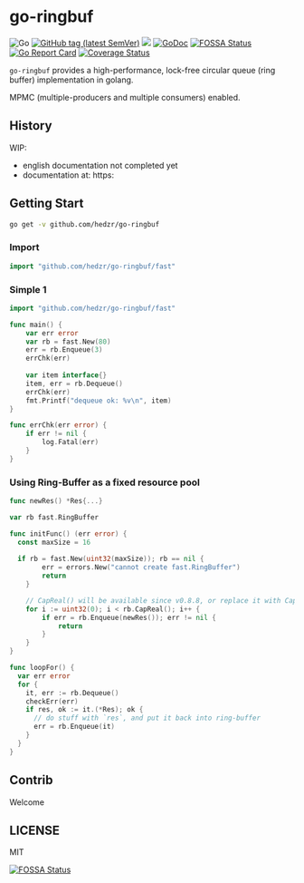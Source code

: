 # go-ringbuf

![Go](https://github.com/hedzr/go-ringbuf/workflows/Go/badge.svg)
[![GitHub tag (latest SemVer)](https://img.shields.io/github/tag/hedzr/go-ringbuf.svg?label=release)](https://github.com/hedzr/go-ringbuf/releases)
[![](https://img.shields.io/badge/go-dev-green)](https://pkg.go.dev/github.com/hedzr/go-ringbuf)
[![GoDoc](https://img.shields.io/badge/godoc-reference-blue.svg?style=flat)](https://godoc.org/github.com/hedzr/go-ringbuf)
[![FOSSA Status](https://app.fossa.com/api/projects/git%2Bgithub.com%2Fhedzr%2Fgo-ringbuf.svg?type=shield)](https://app.fossa.com/projects/git%2Bgithub.com%2Fhedzr%2Fgo-ringbuf?ref=badge_shield)
[![Go Report Card](https://goreportcard.com/badge/github.com/hedzr/go-ringbuf)](https://goreportcard.com/report/github.com/hedzr/go-ringbuf)
[![Coverage Status](https://coveralls.io/repos/github/hedzr/go-ringbuf/badge.svg?branch=master&.9)](https://coveralls.io/github/hedzr/go-ringbuf?branch=master)
<!--
[![Build Status](https://travis-ci.org/hedzr/go-ringbuf.svg?branch=master)](https://travis-ci.org/hedzr/go-ringbuf)
[![codecov](https://codecov.io/gh/hedzr/go-ringbuf/branch/master/graph/badge.svg)](https://codecov.io/gh/hedzr/go-ringbuf) 
-->


`go-ringbuf` provides a high-performance, lock-free circular queue (ring buffer) implementation in golang.

MPMC (multiple-producers and multiple consumers) enabled.

## History

WIP:
 - english documentation not completed yet
 - documentation at: https:

## Getting Start

```bash
go get -v github.com/hedzr/go-ringbuf
```

### Import

```go
import "github.com/hedzr/go-ringbuf/fast"
```



### Simple 1

```go
import "github.com/hedzr/go-ringbuf/fast"

func main() {
	var err error
	var rb = fast.New(80)
	err = rb.Enqueue(3)
	errChk(err)
	
	var item interface{}
	item, err = rb.Dequeue()
	errChk(err)
	fmt.Printf("dequeue ok: %v\n", item)
}

func errChk(err error) {
	if err != nil {
		log.Fatal(err)
	}
}
```



### Using Ring-Buffer as a fixed resource pool

```go
func newRes() *Res{...}

var rb fast.RingBuffer

func initFunc() (err error) {
  const maxSize = 16
  
  if rb = fast.New(uint32(maxSize)); rb == nil {
		err = errors.New("cannot create fast.RingBuffer")
		return
	}

    // CapReal() will be available since v0.8.8, or replace it with Cap() - 1
	for i := uint32(0); i < rb.CapReal(); i++ {
		if err = rb.Enqueue(newRes()); err != nil {
			return
		}
	}
}

func loopFor() {
  var err error
  for {
    it, err := rb.Dequeue()
    checkErr(err)
    if res, ok := it.(*Res); ok {
      // do stuff with `res`, and put it back into ring-buffer
      err = rb.Enqueue(it)
    }
  }
}
```








## Contrib

Welcome


## LICENSE

MIT


[![FOSSA Status](https://app.fossa.com/api/projects/git%2Bgithub.com%2Fhedzr%2Fgo-ringbuf.svg?type=large)](https://app.fossa.com/projects/git%2Bgithub.com%2Fhedzr%2Fgo-ringbuf?ref=badge_large)
